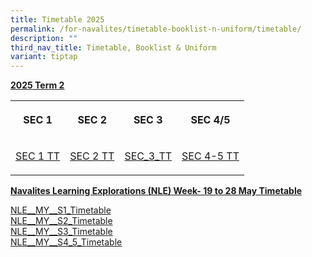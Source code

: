 ```yaml
---
title: Timetable 2025
permalink: /for-navalites/timetable-booklist-n-uniform/timetable/
description: ""
third_nav_title: Timetable, Booklist & Uniform
variant: tiptap
---
```

<p></p>
<p><strong><u>2025 Term 2</u></strong>
</p>
<table style="minWidth: 100px">
<colgroup>
<col>
<col>
<col>
<col>
</colgroup>
<tbody>
<tr>
<th rowspan="1" colspan="1">
<p><strong>SEC 1</strong>
</p>
</th>
<th rowspan="1" colspan="1">
<p><strong>SEC 2</strong>
</p>
</th>
<th rowspan="1" colspan="1">
<p><strong>SEC 3</strong>
</p>
</th>
<th rowspan="1" colspan="1">
<p><strong>SEC 4/5</strong>
</p>
</th>
</tr>
<tr>
<td rowspan="1" colspan="1">
<p><a href="/files/2025 T1 TT/T2 tt/SEC_1_TT.pdf" rel="noopener nofollow" target="_blank">SEC 1 TT</a>
</p>
</td>
<td rowspan="1" colspan="1">
<p><a href="/files/2025 T1 TT/T2 tt/SEC_2_TT.pdf" rel="noopener nofollow" target="_blank">SEC 2 TT</a>
</p>
</td>
<td rowspan="1" colspan="1">
<p><a href="/files/2025 T1 TT/T2 tt/Sec_3_T2W6.pdf" rel="noopener nofollow" target="_blank">SEC_3_TT</a>
</p>
</td>
<td rowspan="1" colspan="1">
<p><a href="/files/2025 T1 TT/T2 tt/SEC_4_5_TT.pdf" rel="noopener nofollow" target="_blank">SEC 4-5 TT</a>
</p>
</td>
</tr>
</tbody>
</table>
<p></p>
<p><strong><u>Navalites Learning Explorations (NLE) Week- 19 to 28 May Timetable</u></strong>
</p>
<p><a href="/files/2025 T1 TT/2025_NLE__MY__S1_Timetable_.pdf" rel="noopener nofollow" target="_blank">NLE__MY__S1_Timetable</a>
<br><a href="/files/2025 T1 TT/2025_NLE__MY__S2_Timetable.pdf" rel="noopener nofollow" target="_blank">NLE__MY__S2_Timetable</a>
<br><a href="/files/2025 T1 TT/2025_NLE__MY__S3_Timetable.pdf" rel="noopener nofollow" target="_blank">NLE__MY__S3_Timetable</a>
<br><a href="/files/2025 T1 TT/2025_NLE__MY__S4_5_Timetable.pdf" rel="noopener nofollow" target="_blank">NLE__MY__S4_5_Timetable</a>
</p>
<p></p>
<p></p>
<p></p>
<p></p>
<p></p>
<p></p>
<p></p>
<p></p>
<p></p>
<p></p>